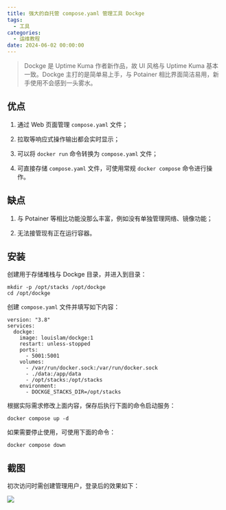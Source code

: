 ```yaml
---
title: 强大的自托管 compose.yaml 管理工具 Dockge
tags:
  - 工具
categories:
  - 运维教程
date: 2024-06-02 00:00:00
---
```


> Dockge 是 Uptime Kuma 作者新作品，故 UI 风格与 Uptime Kuma 基本一致。Dockge 主打的是简单易上手，与 Potainer 相比界面简洁易用，新手使用不会感到一头雾水。

<!-- more -->

## 优点

1. 通过 Web 页面管理 `compose.yaml` 文件；

2. 拉取等响应式操作输出都会实时显示；

3. 可以将 `docker run` 命令转换为 `compose.yaml` 文件；

4. 可直接存储 `compose.yaml` 文件，可使用常规 `docker compose` 命令进行操作。

## 缺点

1. 与 Potainer 等相比功能没那么丰富，例如没有单独管理网络、镜像功能；

2. 无法接管现有正在运行容器。

## 安装

创建用于存储堆栈与 Dockge 目录，并进入到目录：

```
mkdir -p /opt/stacks /opt/dockge
cd /opt/dockge
```

创建 `compose.yaml` 文件并填写如下内容：

```
version: "3.8"
services:
  dockge:
    image: louislam/dockge:1
    restart: unless-stopped
    ports:
      - 5001:5001
    volumes:
      - /var/run/docker.sock:/var/run/docker.sock
      - ./data:/app/data
      - /opt/stacks:/opt/stacks
    environment:
      - DOCKGE_STACKS_DIR=/opt/stacks
```

根据实际需求修改上面内容，保存后执行下面的命令启动服务：

```
docker compose up -d
```

如果需要停止使用，可使用下面的命令：

```
docker compose down
```

## 截图

初次访问时需创建管理用户，登录后的效果如下：

![](https://cdn.dusays.com/2024/06/713-1.jpg)